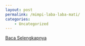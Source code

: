 ```yaml
---
layout: post
permalink: /mimpi-laba-laba-mati/
categories:
    - Uncategorized
---
```


[Baca Selengkapnya](/07)